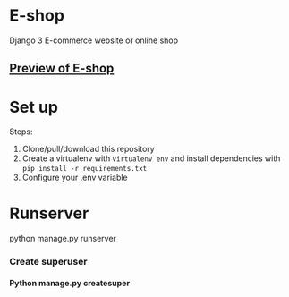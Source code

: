 # E-shop

Django 3 E-commerce website or online shop


## [Preview of E-shop](https://itzomen.pythonanywhere.com)

# Set up
Steps:

1. Clone/pull/download this repository
2. Create a virtualenv with `virtualenv env` and install dependencies with `pip install -r requirements.txt`
3. Configure your .env variable

# Runserver
python manage.py runserver

### Create superuser
#### Python manage.py createsuper

